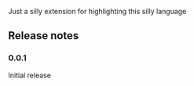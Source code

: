 Just a silly extension for highlighting this silly language

## Release notes

### 0.0.1

Initial release
